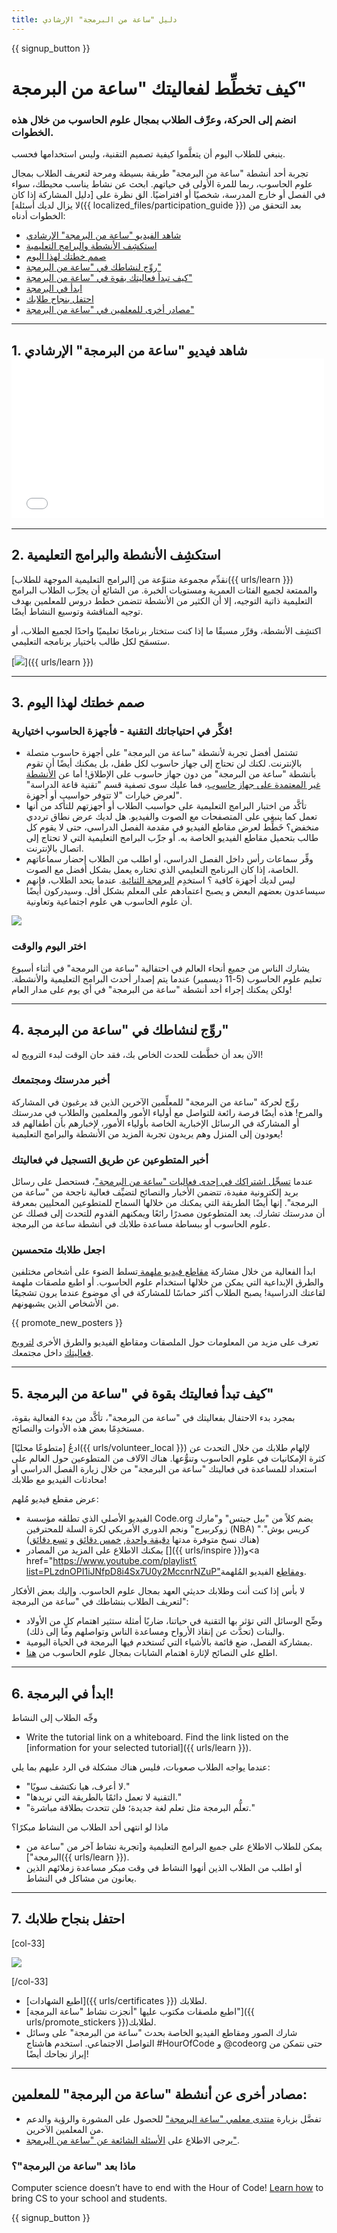 ```yaml
---
title: دليل "ساعة من البرمجة" الإرشادي
---
```


{{ signup_button }}

# كيف تخطِّط لفعاليتك "ساعة من البرمجة"

### انضم إلى الحركة، وعرِّف الطلاب بمجال علوم الحاسوب من خلال هذه الخطوات.

ينبغي للطلاب اليوم أن يتعلَّموا كيفية تصميم التقنية، وليس استخدامها فحسب.

تجربة أحد أنشطة "ساعة من البرمجة" طريقة بسيطة ومرحة لتعريف الطلاب بمجال علوم الحاسوب، ربما للمرة الأولى في حياتهم. ابحث عن نشاط يناسب محيطك، سواء في الفصل أو خارج المدرسة، شخصيًا أو افتراضيًا. الق نظرة على [دليل المشاركة إذا كان لا يزال لديك أسئلة]({{ localized_files/participation_guide }}) بعد التحقق من الخطوات أدناه:

- [شاهد الفيديو "ساعة من البرمجة" الإرشادي](#how-to-video)
- [استكشِف الأنشطة والبرامج التعليمية](#explore-activities)
- [صمم خطتك لهذا اليوم](#create-your-plan)
- [روِّج لنشاطك في "ساعة من البرمجة" ](#promote-your-hour)
- [كيف تبدأ فعاليتك بقوة في "ساعة من البرمجة"](#how-to-start)
- [ابدأ في البرمجة](#code)
- [احتفل بنجاح طلابك](#celebrate)
- [مصادر أخرى للمعلمين في "ساعة من البرمجة"](#other-resources)

* * *

<a id="how-to-video"></a>

## 1. شاهد فيديو "ساعة من البرمجة" الإرشادي <iframe width="500" height="255" src="//www.youtube.com/embed/SrnvvWDm73k" frameborder="0" allowfullscreen></iframe> 

* * *

<a id="explore-activities"></a>

## 2. استكشِف الأنشطة والبرامج التعليمية

نقدِّم مجموعة متنوِّعة من [البرامج التعليمية الموجهة للطلاب]({{ urls/learn }}) والممتعة لجميع الفئات العمرية ومستويات الخبرة. من الشائع أن يجرِّب الطلاب البرامج التعليمية ذاتية التوجيه، إلا أن الكثير من الأنشطة تتضمن خطط دروس للمعلمين بهدف توجيه المناقشة وتوسيع النشاط أيضًا.

اكتشِف الأنشطة، وقرِّر مسبقًا ما إذا كنت ستختار برنامجًا تعليميًا واحدًا لجميع الطلاب، أو ستسمَح لكل طالب باختيار برنامجه التعليمي.

[![](/images/tutorials.png)]({{ urls/learn }})

* * *

<a id="create-your-plan"></a>

## 3. صمم خطتك لهذا اليوم

### فكِّر في احتياجاتك التقنية - فأجهزة الحاسوب اختيارية! 

- تشتمل أفضل تجربة لأنشطة "ساعة من البرمجة" على أجهزة حاسوب متصلة بالإنترنت. لكنك لن تحتاج إلى جهاز حاسوب لكل طفل، بل يمكنك أيضًا أن تقوم بأنشطة "ساعة من البرمجة" من دون جهاز حاسوب على الإطلاق! أما عن [الأنشطة غير المعتمدة على جهاز حاسوب](/learn)، فما عليك سوى تصفية قسم "تقنية قاعة الدراسة" لعرض خيارات "لا تتوفر حواسيب أو أجهزة".
- تأكَّد من اختبار البرامج التعليمية على حواسبب الطلاب أو أجهزتهم للتأكد من أنها تعمل كما ينبغي على المتصفحات مع الصوت والفيديو. هل لديك عرض نطاق ترددي منخفض؟ خَطِّط لعرض مقاطع الفيديو في مقدمة الفصل الدراسي، حتى لا يقوم كل طالب بتحميل مقاطع الفيديو الخاصة به. أو جرِّب البرامج التعليمية التي لا تحتاج إلى اتصال بالإنترنت.
- وفِّر سماعات رأس داخل الفصل الدراسي، أو اطلب من الطلاب إحضار سماعاتهم الخاصة، إذا كان البرنامج التعليمي الذي تختاره يعمل بشكل أفضل مع الصوت.
- ليس لديك أجهزة كافية ؟ استخدِم [ البرمجة الثنائية](https://www.youtube.com/watch؟v=vgkahOzFH2Q). عندما يتحد الطلاب، فإنهم سيساعدون بعضهم البعض و يصبح اعتمادهم على المعلم بشكل أقل. وسيدركون أيضًا أن علوم الحاسوب هي علوم اجتماعية وتعاونية.

<img src="/images/fit-600/group_ipad.jpg" />

### اختر اليوم والوقت

يشارك الناس من جميع أنحاء العالم في احتفالية "ساعة من البرمجة" في أثناء أسبوع تعليم علوم الحاسوب (5-11 ديسمبر) عندما يتم إصدار أحدث البرامج التعليمية والأنشطة. ولكن يمكنك إجراء أحد أنشطة "ساعة من البرمجة" في أي يوم على مدار العام!

* * *

<a id="promote-your-hour"></a>

## 4. روِّج لنشاطك في "ساعة من البرمجة"

الآن بعد أن خطَّطت للحدث الخاص بك، فقد حان الوقت لبدء الترويج له!

### أخبر مدرستك ومجتمعك

روِّج لحركة "ساعة من البرمجة" للمعلِّمين الآخرين الذين قد يرغبون في المشاركة والمرح! هذه أيضًا فرصة رائعة للتواصل مع أولياء الأمور والمعلمين والطلاب في مدرستك أو المشاركة في الرسائل الإخبارية الخاصة بأولياء الأمور، لإخبارهم بأن أطفالهم قد يعودون إلى المنزل وهم يريدون تجربة المزيد من الأنشطة والبرامج التعليمية!

### أخبر المتطوعين عن طريق التسجيل في فعاليتك

عندما [تسجِّل اشتراكك في إحدى فعاليات "ساعة من البرمجة"](/#join)، فستحصل على رسائل بريد إلكترونية مفيدة، تتضمن الأخبار والنصائح لتضيِّف فعالية ناجحة من "ساعة من البرمجة". إنها أيضًا الطريقة التي يمكنك من خلالها السماح للمتطوعين المحليين بمعرفة أن مدرستك تشارك. يعد المتطوعون مصدرًا رائعًا ويمكنهم القدوم للتحدث إلى فصلك عن علوم الحاسوب أو ببساطة مساعدة طلابك في أنشطة ساعة من البرمجة.

### اجعل طلابك متحمسين

ابدأ الفعالية من خلال مشاركة [ مقاطع فيديو ملهمة ](/promote/resources) تسلط الضوء على أشخاص مختلفين والطرق الإبداعية التي يمكن من خلالها استخدام علوم الحاسوب. أو اطبع ملصقات ملهمة لقاعتك الدراسية! يصبح الطلاب أكثر حماسًا للمشاركة في أي موضوع عندما يرون تشجيعًا من الأشخاص الذين يشبهونهم.

{{ promote_new_posters }} 

تعرف على مزيد من المعلومات حول الملصقات ومقاطع الفيديو والطرق الأخرى [ لترويج فعاليتك](/promote/resources#posters) داخل مجتمعك.

* * *

<a id="how-to-start"></a>

## 5. كيف تبدأ فعاليتك بقوة في "ساعة من البرمجة"

بمجرد بدء الاحتفال بفعاليتك في "ساعة من البرمجة"، تأكَّد من بدء الفعالية بقوة، مستخدِمًا بعض هذه الأدوات والنصائح.

ادعُ [متطوعًا محليًا]({{ urls/volunteer_local }}) لإلهام طلابك من خلال التحدث عن كثرة الإمكانيات في علوم الحاسوب وتنوُّعها. هناك الآلاف من المتطوعين حول العالم على استعداد للمساعدة في فعاليتك "ساعة من البرمجة" من خلال زيارة الفصل الدراسي أو محادثات الفيديو مع طلابك!

عرض مقطع فيديو مُلهم:

- الفيديو الأصلي الذي تطلقه مؤسسة Code.org يضم كلاً من "بيل جيتس" و"مارك زوكربيرج" ونجم الدوري الأمريكي لكرة السلة للمحترفين (NBA) "كريس بوش". (هناك نسخ متوفرة مدتها [دقيقة واحدة](https://www.youtube.com/watch؟v=qYZF6oIZtfc), [خمس دقائق](https://www.youtube.com/watch?v=nKIu9yen5nc) و [تسع دقائق](https://www.youtube.com/watch؟v=dU1xS07N-FA))
- يمكنك الاطلاع على المزيد من المصادر []({{ urls/inspire }})و<a href="https://www.youtube.com/playlist؟list=PLzdnOPI1iJNfpD8i4Sx7U0y2MccnrNZuP"ومقاطع الفيديو</a> المُلهمة.

لا بأس إذا كنت أنت وطلابك حديثي العهد بمجال علوم الحاسوب. وإليك بعض الأفكار لتعريف الطلاب بنشاطك في "ساعة من البرمجة":

- وضِّح الوسائل التي تؤثر بها التقنية في حياتنا، ضاربًا أمثلة ستثير اهتمام كلٍ من الأولاد والبنات (تحدَّث عن إنقاذ الأرواح ومساعدة الناس وتواصلهم وما إلى ذلك). 
- بمشاركة الفصل، ضع قائمة بالأشياء التي تُستخدم فيها البرمجة في الحياة اليومية.
- اطلع على النصائح لإثارة اهتمام الشابات بمجال علوم الحاسوب من [هنا]().

* * *

<a id="code"></a>

## 6. ابدأ في البرمجة!

وجِّه الطلاب إلى النشاط 

- Write the tutorial link on a whiteboard. Find the link listed on the [information for your selected tutorial]({{ urls/learn }}).

عندما يواجه الطلاب صعوبات، فليس هناك مشكلة في الرد عليهم بما يلي: 

- "لا أعرف، هيا نكتشف سويًا."
- "التقنية لا تعمل دائمًا بالطريقة التي نريدها."
- "تعلُّم البرمجة مثل تعلم لغة جديدة؛ فلن تتحدث بطلاقة مباشرة."

ماذا لو انتهى أحد الطلاب من النشاط مبكرًا؟ 

- يمكن للطلاب الاطلاع على جميع البرامج التعليمية و[تجربة نشاط آخر من "ساعة من البرمجة"]({{ urls/learn }}). 
- أو اطلب من الطلاب الذين أنهوا النشاط في وقت مبكر مساعدة زملائهم الذين يعانون من مشاكل في النشاط.

* * *

<a id="celebrate"></a>

## 7. احتفل بنجاح طلابك

[col-33] 

![](/images/fit-600/boy-certificate.jpg)

[/col-33] 

- [اطبع الشهادات]({{ urls/certificates }}) لطلابك.
- [اطبع ملصقات مكتوب عليها "أنجزت نشاط "ساعة البرمجة"]({{ urls/promote_stickers }})لطلابك. 
- شارك الصور ومقاطع الفيديو الخاصة بحدث "ساعة من البرمجة" على وسائل التواصل الاجتماعي. استخدم هاشتاج #HourOfCode و @codeorg حتى نتمكن من إبراز نجاحك أيضًا!

* * *

<a id="other-resources"></a>

## مصادر أخرى عن أنشطة "ساعة من البرمجة" للمعلمين:

- تفضَّل بزيارة [منتدى معلمي "ساعة البرمجة"](http://forum.code.org/c/plc/hour-of-code) للحصول على المشورة والرؤية والدعم من المعلمين الآخرين.
- يرجى الاطلاع على [ الأسئلة الشائعة عن "ساعة من البرمجة"](https://support.code.org/hc/en-us/categories/200147083-Hour-of-Code).

### ماذا بعد "ساعة من البرمجة"؟

Computer science doesn’t have to end with the Hour of Code! [Learn how](/beyond) to bring CS to your school and students.

{{ signup_button }}